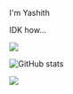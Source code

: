 
I'm Yashith

IDK how...

![]([https://media.giphy.com/media/85Q7aV4R5bxDO/giphy.gif](https://media.giphy.com/media/RQ8A58CjUdtq8/giphy.gif))  

<!--
**yashith/yashith** is a ✨ _special_ ✨ repository because its `README.md` (this file) appears on your GitHub profile.

Here are some ideas to get you started:

- 🔭 I’m currently working on ...
- 🌱 I’m currently learning ...
- 👯 I’m looking to collaborate on ...
- 🤔 I’m looking for help with ...
- 💬 Ask me about ...
- 📫 How to reach me: ...
- 😄 Pronouns: ...
- ⚡ Fun fact: ...
-->
![GitHub stats](https://github-readme-stats.vercel.app/api?username=yashith&show_icons=true&count_private=true&theme=tokyonight)

![](https://komarev.com/ghpvc/?username=yashith)
